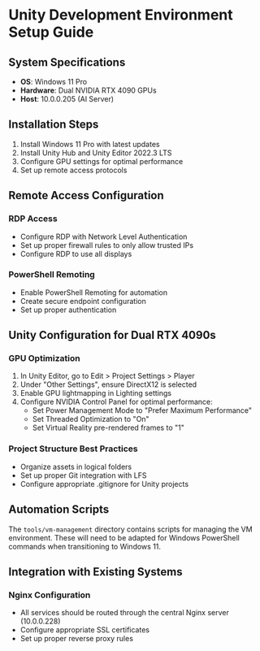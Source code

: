 # Unity Development Environment Setup Guide

## System Specifications
- **OS**: Windows 11 Pro
- **Hardware**: Dual NVIDIA RTX 4090 GPUs
- **Host**: 10.0.0.205 (AI Server)

## Installation Steps
1. Install Windows 11 Pro with latest updates
2. Install Unity Hub and Unity Editor 2022.3 LTS
3. Configure GPU settings for optimal performance
4. Set up remote access protocols

## Remote Access Configuration

### RDP Access
- Configure RDP with Network Level Authentication
- Set up proper firewall rules to only allow trusted IPs
- Configure RDP to use all displays

### PowerShell Remoting
- Enable PowerShell Remoting for automation
- Create secure endpoint configuration
- Set up proper authentication

## Unity Configuration for Dual RTX 4090s

### GPU Optimization
1. In Unity Editor, go to Edit > Project Settings > Player
2. Under "Other Settings", ensure DirectX12 is selected
3. Enable GPU lightmapping in Lighting settings
4. Configure NVIDIA Control Panel for optimal performance:
   - Set Power Management Mode to "Prefer Maximum Performance"
   - Set Threaded Optimization to "On"
   - Set Virtual Reality pre-rendered frames to "1"

### Project Structure Best Practices
- Organize assets in logical folders
- Set up proper Git integration with LFS
- Configure appropriate .gitignore for Unity projects

## Automation Scripts

The `tools/vm-management` directory contains scripts for managing the VM environment. These will need to be adapted for Windows PowerShell commands when transitioning to Windows 11.

## Integration with Existing Systems

### Nginx Configuration
- All services should be routed through the central Nginx server (10.0.0.228)
- Configure appropriate SSL certificates
- Set up proper reverse proxy rules
